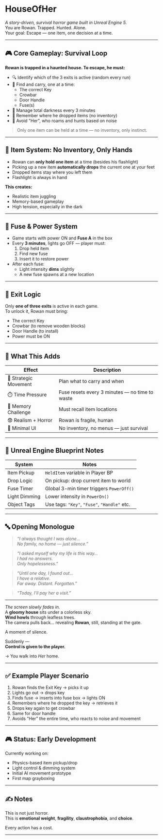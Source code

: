 # HouseOfHer
*A story-driven, survival horror game built in Unreal Engine 5.*  
You are Rowan. Trapped. Hunted. Alone.  
Your goal: Escape — one item, one decision at a time.

---

## 🎮 Core Gameplay: Survival Loop

**Rowan is trapped in a haunted house. To escape, he must:**

- 🔍 Identify which of the 3 exits is active (random every run)
- 🔑 Find and carry, one at a time:
  - The correct Key  
  - Crowbar  
  - Door Handle  
  - Fuse(s)
- 🔦 Manage total darkness every 3 minutes
- 🧠 Remember where he dropped items (no inventory)
- 🚷 Avoid "Her", who roams and hunts based on noise

> Only one item can be held at a time — no inventory, only instinct.

---

## 🔁 Item System: No Inventory, Only Hands

- Rowan can **only hold one item** at a time (besides his flashlight)
- Picking up a new item **automatically drops** the current one at your feet
- Dropped items stay where you left them
- Flashlight is always in hand

**This creates:**
- Realistic item juggling  
- Memory-based gameplay  
- High tension, especially in the dark

---

## 🔌 Fuse & Power System

- Game starts with power ON and **Fuse A** in the box  
- Every **3 minutes**, lights go OFF — player must:
  1. Drop held item  
  2. Find new fuse  
  3. Insert it to restore power  
- After each fuse:
  - Light intensity **dims** slightly  
  - A new fuse spawns at a new location

---

## 🚪 Exit Logic

Only **one of three exits** is active in each game.  
To unlock it, Rowan must bring:
- The correct Key  
- Crowbar (to remove wooden blocks)  
- Door Handle (to install)  
- Power must be ON

---

## 👣 What This Adds

| Effect | Description |
|--------|-------------|
| 🧠 Strategic Movement | Plan what to carry and when |
| ⏱️ Time Pressure | Fuse resets every 3 minutes — no time to waste |
| 👣 Memory Challenge | Must recall item locations |
| 😨 Realism + Horror | Rowan is fragile, human |
| 🧼 Minimal UI | No inventory, no menus — just survival |

---

## 🔧 Unreal Engine Blueprint Notes

| System | Notes |
|--------|-------|
| Item Pickup | `HeldItem` variable in Player BP |
| Drop Logic | On pickup: drop current item to world |
| Fuse Timer | Global 3-min timer triggers `PowerOff()` |
| Light Dimming | Lower intensity in `PowerOn()` |
| Object Tags | Use tags: `"Key"`, `"Fuse"`, `"Handle"` etc. |

---

## 🔤 Opening Monologue

> *“I always thought I was alone…*  
> *No family, no home — just silence.”*

> *“I asked myself why my life is this way…*  
> *I had no answers.*  
> *Only hopelessness.”*

> *“Until one day, I found out…*  
> *I have a relative.*  
> *Far away. Distant. Forgotten.”*

> *“Today, I’ll pay her a visit.”*

---

*The screen slowly fades in.*  
A **gloomy house** sits under a colorless sky.  
**Wind howls** through leafless trees.  
The camera pulls back… revealing **Rowan**, still, standing at the gate.

A moment of silence.

Suddenly —  
**Control is given to the player.**

→ You walk into *Her* home.

---


## ✅ Example Player Scenario

1. Rowan finds the Exit Key → picks it up  
2. Lights go out → drops key  
3. Finds fuse → inserts into fuse box → lights ON  
4. Remembers where he dropped the key → retrieves it  
5. Drops key again to get crowbar  
6. Same for door handle  
7. Avoids "Her" the entire time, who reacts to noise and movement

---

## 🎮 Status: Early Development

Currently working on:
- Physics-based item pickup/drop
- Light control & dimming system
- Initial AI movement prototype
- First map grayboxing

---

## ✍️ Notes

This is not just horror.  
This is **emotional weight**, **fragility**, **claustrophobia**, and **choice**.

Every action has a cost.

---

